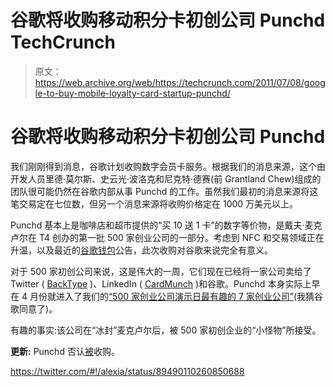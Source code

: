 # 谷歌将收购移动积分卡初创公司 Punchd TechCrunch

> 原文：<https://web.archive.org/web/https://techcrunch.com/2011/07/08/google-to-buy-mobile-loyalty-card-startup-punchd/>

# 谷歌将收购移动积分卡初创公司 Punchd

我们刚刚得到消息，谷歌计划收购数字会员卡服务。根据我们的消息来源，这个由开发人员里德·莫尔斯、史云光·波洛克和尼克特·德赛(前 Grantland Chew)组成的团队很可能仍然在谷歌内部从事 Punchd 的工作。虽然我们最初的消息来源将这笔交易定在七位数，但另一个消息来源将收购价格定在 1000 万美元以上。

Punchd 基本上是咖啡店和超市提供的“买 10 送 1 卡”的数字等价物，是戴夫·麦克卢尔在 T4 创办的第一批 500 家创业公司的一部分。考虑到 NFC 和交易领域正在升温，以及最近的[谷歌钱包](https://web.archive.org/web/20221205124420/https://beta.techcrunch.com/2011/05/26/google-wallet-offers/)公告，此次收购对谷歌来说完全有意义。

对于 500 家初创公司来说，这是伟大的一周，它们现在已经将一家公司卖给了 Twitter ( [BackType](https://web.archive.org/web/20221205124420/http://www.backtype.com/) )、LinkedIn ( [CardMunch](https://web.archive.org/web/20221205124420/http://www.cardmunch.com/) )和谷歌。Punchd 本身实际上早在 4 月份就进入了我们的[“500 家创业公司演示日最有趣的 7 家创业公司”](https://web.archive.org/web/20221205124420/https://beta.techcrunch.com/2011/04/08/the-seven-most-interesting-startups-at-500-startups-demo-day/)(我猜谷歌同意了)。

有趣的事实:该公司在“冰封”麦克卢尔后，被 500 家初创企业的“小怪物”所接受。

**更新:** Punchd 否认[被](https://web.archive.org/web/20221205124420/https://twitter.com/#!/punchd/status/89450652601819136)收购。

https://twitter.com/#!/alexia/status/89490110260850688